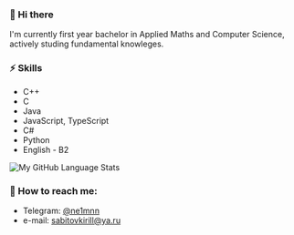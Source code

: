 ### 👋 Hi there
I'm currently first year bachelor in Applied Maths and Computer Science, actively studing fundamental knowleges.

### ⚡ Skills
* C++
* C
* Java
* JavaScript, TypeScript
* C#
* Python
* English - B2

![My GitHub Language Stats](https://github-readme-stats.vercel.app/api/top-langs/?username=sabitov-kirill&langs_count=5&theme=tokyonight)

### 💬 How to reach me: 
* Telegram: [@ne1mnn](https://t.me/ne1mnn)
* e-mail: sabitovkirill@ya.ru
